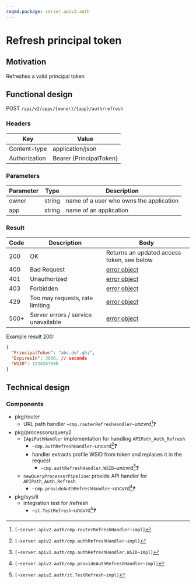 ```yaml
---
reqmd.package: server.apiv2.auth
---
```

# Refresh principal token

## Motivation

Refreshes a valid principal token

## Functional design

POST `/api/v2/apps/{owner}/{app}/auth/refresh`

### Headers

| Key | Value |
| --- | --- |
| Content-type | application/json |
| Authorization | Bearer {PrincipalToken} |

### Parameters

| Parameter | Type | Description |
| --- | --- | --- |
| owner | string | name of a user who owns the application |
| app | string | name of an application |

### Result

| Code | Description | Body
| --- | --- | --- |
| 200 | OK | Returns an updated access token, see below |
| 400 | Bad Request | [error object](errors.md) |
| 401 | Unauthorized | [error object](errors.md) |
| 403 | Forbidden | [error object](errors.md) |
| 429 | Too may requests, rate limiting | [error object](errors.md) |
| 500+ | Server errors / service unavailable | [error object](errors.md) |

Example result 200:

```json
{
  "PrincipalToken": "abc.def.ghi",
  "ExpiresIn": 3600, // seconds
  "WSID": 1234567890
}
```

## Technical design

### Components

- pkg/router
  - URL path handler `~cmp.routerRefreshHandler~`uncvrd[^1]❓
- pkg/processors/query2
  - `IApiPathHandler` implementation for handling `APIPath_Auth_Refresh`
    - `~cmp.authRefreshHandler~`uncvrd[^2]❓
    - handler extracts profile WSID from token and replaces it in the request
      - `~cmp.authRefreshHandler.WSID~`uncvrd[^5]❓
  - `newQueryProcessorPipeline`: provide API handler for `APIPath_Auth_Refresh`
    - `~cmp.provideAuthRefreshHandler~`uncvrd[^3]❓
- pkg/sys/it
  - integration test for /refresh
    - `~it.TestRefresh~`uncvrd[^4]❓

[^1]: `[~server.apiv2.auth/cmp.routerRefreshHandler~impl]`
[^2]: `[~server.apiv2.auth/cmp.authRefreshHandler~impl]`
[^3]: `[~server.apiv2.auth/cmp.provideAuthRefreshHandler~impl]`
[^4]: `[~server.apiv2.auth/it.TestRefresh~impl]`
[^5]: `[~server.apiv2.auth/cmp.authRefreshHandler.WSID~impl]`
